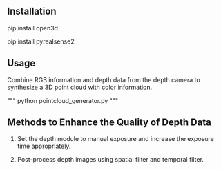 
## Installation

pip install open3d

pip install pyrealsense2

## Usage

Combine RGB information and depth data from the depth camera to synthesize a 3D point cloud with color information.

"""
python pointcloud_generator.py
"""

## Methods to Enhance the Quality of Depth Data

1. Set the depth module to manual exposure and increase the exposure time appropriately.

2. Post-process depth images using spatial filter and temporal filter.
